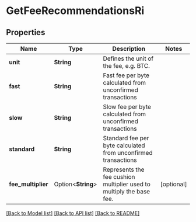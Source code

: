 # GetFeeRecommendationsRi

## Properties

Name | Type | Description | Notes
------------ | ------------- | ------------- | -------------
**unit** | **String** | Defines the unit of the fee, e.g. BTC. | 
**fast** | **String** | Fast fee per byte calculated from unconfirmed transactions | 
**slow** | **String** | Slow fee per byte calculated from unconfirmed transactions | 
**standard** | **String** | Standard fee per byte calculated from unconfirmed transactions | 
**fee_multiplier** | Option<**String**> | Represents the fee cushion multiplier used to multiply the base fee. | [optional]

[[Back to Model list]](../README.md#documentation-for-models) [[Back to API list]](../README.md#documentation-for-api-endpoints) [[Back to README]](../README.md)


